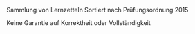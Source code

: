 Sammlung von Lernzetteln
Sortiert nach Prüfungsordnung 2015

Keine Garantie auf Korrektheit oder Vollständigkeit
